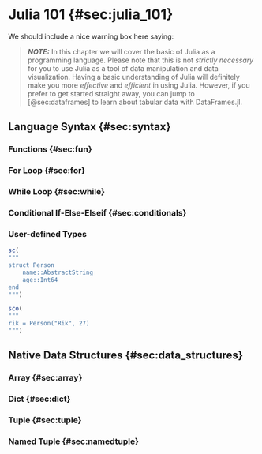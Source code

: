 # Julia 101 {#sec:julia_101}

We should include a nice warning box here saying:

> **_NOTE:_**
> In this chapter we will cover the basic of Julia as a programming language.
> Please note that this is not *strictly necessary* for you to use Julia as a tool of data manipulation and data visualization.
> Having a basic understanding of Julia will definitely make you more *effective* and *efficient* in using Julia.
> However, if you prefer to get started straight away, you can jump to [@sec:dataframes] to learn about tabular data with DataFrames.jl.

## Language Syntax {#sec:syntax}
### Functions {#sec:fun}
### For Loop {#sec:for}
### While Loop {#sec:while}
### Conditional If-Else-Elseif {#sec:conditionals}
### User-defined Types

```jl
sc(
"""
struct Person
    name::AbstractString
    age::Int64
end
""")
```

```jl
sco(
"""
rik = Person("Rik", 27)
""")
```

## Native Data Structures {#sec:data_structures}
### Array {#sec:array}
### Dict {#sec:dict}
### Tuple {#sec:tuple}
### Named Tuple {#sec:namedtuple}


